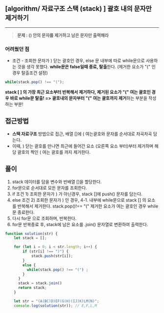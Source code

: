## [algorithm/ 자료구조 스택 (stack) ] 괄호 내의 문자만 제거하기

---

> **문제 : () 안의 문자를 제거하고 남은 문자만 출력해라**

### 어려웠던 점
- 조건 - 조회한 문자가 ) 닫는 괄호인 경우, else 문 내부에 따로 while문으로 사용하는 것을 생각 못했다. 
**while문은 false일때 종료, 탈출**한다. (제거한 요소가 "(" 인경우 탈출조건 설정)
```js
while(stack.pop() !== "(");
```
**stack [ ] 의 가장 최근 요소부터 반복해서 제거하다, 제거된 요소가 "(" 여는 괄호인 경우 바로 while문 탈출! => 괄호내의 문자부터 "(" 여는 괄호까지 제거**하는 부분을 작성하는 부분!

 

## 접근방법 
- **스택 자료구조** 방법으로 접근, 배열 []에 ( 여는괄호와 문자를 순서대로 차곡차곡 담는다.
- 이때, ) 닫는 괄호를 만나면 최근에 들어간 요소 (오른쪽 요소 부터)부터 제거하며 해당 괄호의 짝인 ( 여는 괄호를 까지 제거한다.
      
## 풀이
1. stack 데이터를 담을 변수와 빈배열 []을 할당한다.
2. for문으로 순서대로 모든 문자를 조회한다.
3. if 조건 1) 조회한 문자가 ) 가 아닌경우, stack []에 push() 문자를 담는다. 
4. else 조건 2) 조회한 문자가 ) 인 경우, 
4-1. 내부에 while문으로 stack [] 의 요소를 반복해서 제거한다.
 stack.pop()!== "(" 제거한 요소가 여는 괄호인 경우 while문 종료한다.
5. 다시 for문 으로 조회하며, 반복한다.
5. for문 반복종료 후, stack에 남은 요소를 .join() 문자열로 변환하여 출력한다.

```js      
function solution(str) {
    let stack = [];

    for (let i = 0; i < str.length; i++) {
    	if (str[i] !== ")") {
            stack.push(str[i]);
        } 
        else {
          while(stack.pop() !== "(") ;
        }
      }
      stack = stack.join()
      return stack;
    }

    let str = "(A(BC)D)EF(G(H)(IJ)K)LM(N)";
    console.log(solution(str)); // E,F,L,M
```
